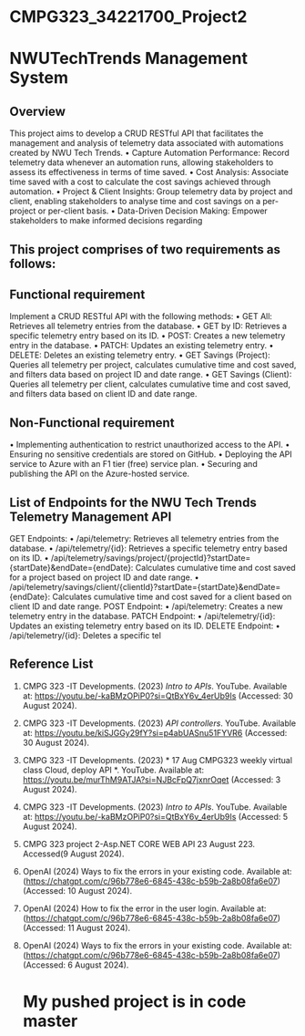 # CMPG323_34221700_Project2
#  NWUTechTrends Management System
## Overview
This project aims to develop a CRUD RESTful API that facilitates the management and analysis of telemetry data associated with automations created by NWU Tech Trends.
•	Capture Automation Performance: Record telemetry data whenever an automation runs, allowing stakeholders to assess its effectiveness in terms of time saved.
•	Cost Analysis: Associate time saved with a cost to calculate the cost savings achieved through automation.
•	Project & Client Insights: Group telemetry data by project and client, enabling stakeholders to analyse time and cost savings on a per-project or per-client basis.
•	Data-Driven Decision Making: Empower stakeholders to make informed decisions regarding

## This project comprises of two requirements as follows:
## Functional requirement
Implement a CRUD RESTful API with the following methods:
•	GET All: Retrieves all telemetry entries from the database.
•	GET by ID: Retrieves a specific telemetry entry based on its ID.
•	POST: Creates a new telemetry entry in the database.
•	PATCH: Updates an existing telemetry entry.
•	DELETE: Deletes an existing telemetry entry.
•	GET Savings (Project): Queries all telemetry per project, calculates cumulative time and cost saved, and filters data based on project ID and date range.
•	GET Savings (Client): Queries all telemetry per client, calculates cumulative time and cost saved, and filters data based on client ID and date range.

## Non-Functional requirement
•	Implementing authentication to restrict unauthorized access to the API.
•	Ensuring no sensitive credentials are stored on GitHub.
•	Deploying the API service to Azure with an F1 tier (free) service plan.
•	Securing and publishing the API on the Azure-hosted service.

## List of Endpoints for the NWU Tech Trends Telemetry Management API
GET Endpoints:
•	/api/telemetry: Retrieves all telemetry entries from the database.
•	/api/telemetry/{id}: Retrieves a specific telemetry entry based on its ID.
•	/api/telemetry/savings/project/{projectId}?startDate={startDate}&endDate={endDate}: Calculates cumulative time and cost saved for a project based on project ID and date range.
•	/api/telemetry/savings/client/{clientId}?startDate={startDate}&endDate={endDate}: Calculates cumulative time and cost saved for a client based on client ID and date range.
POST Endpoint:
•	/api/telemetry: Creates a new telemetry entry in the database.
PATCH Endpoint:
•	/api/telemetry/{id}: Updates an existing telemetry entry based on its ID.
DELETE Endpoint:
•	/api/telemetry/{id}: Deletes a specific tel

## Reference List
1. CMPG 323 -IT Developments. (2023) *Intro to APIs*. YouTube. Available at: https://youtu.be/-kaBMzOPiP0?si=QtBxY6v_4erUb9Is (Accessed: 30 August 2024).
2. CMPG 323 -IT Developments. (2023) *API controllers*. YouTube. Available at: https://youtu.be/kiSJGGy29fY?si=p4abUASnu51FYVR6 (Accessed: 30 August 2024).
3. CMPG 323 -IT Developments. (2023) * 17 Aug CMPG323 weekly virtual class Cloud, deploy API
*. YouTube. Available at: https://youtu.be/murThM9ATJA?si=NJBcFpQ7jxnrOqet (Accessed: 3 August 2024).
4. CMPG 323 -IT Developments. (2023) *Intro to APIs*. YouTube. Available at: https://youtu.be/-kaBMzOPiP0?si=QtBxY6v_4erUb9Is (Accessed: 5 August 2024).
5. CMPG 323 project 2-Asp.NET CORE WEB API 23 August 223. Accessed(9 August 2024).
6. OpenAI (2024) Ways to fix the errors in your existing code. Available at: (https://chatgpt.com/c/96b778e6-6845-438c-b59b-2a8b08fa6e07) (Accessed: 10 August 2024).
7. OpenAI (2024) How to fix the error in the user login. Available at: (https://chatgpt.com/c/96b778e6-6845-438c-b59b-2a8b08fa6e07) (Accessed: 11 August 2024).
8. OpenAI (2024) Ways to fix the errors in your existing code. Available at: (https://chatgpt.com/c/96b778e6-6845-438c-b59b-2a8b08fa6e07) (Accessed: 6 August 2024).

   # My pushed project is in code master

